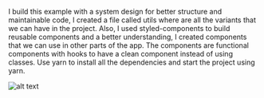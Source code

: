 I build this example with a system design for better structure and maintainable code, I created a file called utils where are all the variants that we can have in the project. Also, I used styled-components to build reusable components and a better understanding, I created components that we can use in other parts of the app. The components are functional components with hooks to have a clean component instead of using classes. Use yarn to install all the dependencies and start the project using yarn.


![alt text](https://i.imgur.com/9cMBkZv.jpeg)
